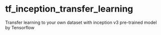 # tf_inception_transfer_learning
Transfer learning to your own dataset with inception v3 pre-trained model by Tensorflow
